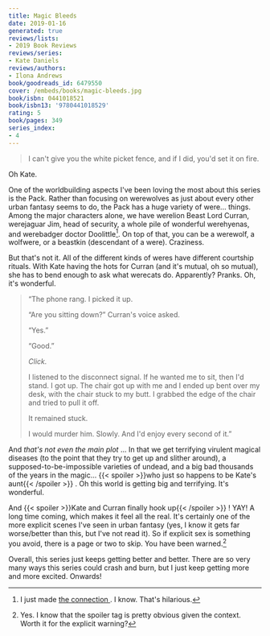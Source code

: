 ```yaml
---
title: Magic Bleeds
date: 2019-01-16
generated: true
reviews/lists:
- 2019 Book Reviews
reviews/series:
- Kate Daniels
reviews/authors:
- Ilona Andrews
book/goodreads_id: 6479550
cover: /embeds/books/magic-bleeds.jpg
book/isbn: 0441018521
book/isbn13: '9780441018529'
rating: 5
book/pages: 349
series_index:
- 4
---
```

> I can't give you the white picket fence, and if I did, you'd set it on fire.

Oh Kate.  

<!--more-->

One of the worldbuilding aspects I've been loving the most about this series is the Pack. Rather than focusing on werewolves as just about every other urban fantasy seems to do, the Pack has a huge variety of were... things. Among the major characters alone, we have werelion Beast Lord Curran, werejaguar Jim, head of security, a whole pile of wonderful werehyenas, and werebadger doctor Doolittle[^wow]. On top of that, you can be a werewolf, a wolfwere, or a beastkin (descendant of a were). Craziness.  

But that's not it. All of the different kinds of weres have different courtship rituals. With Kate having the hots for Curran (and it's mutual, oh so mutual), she has to bend enough to ask what werecats do. Apparently? Pranks. Oh, it's wonderful.  

>  “The phone rang. I picked it up.  
>
>  “Are you sitting down?” Curran's voice asked.  
>
>  “Yes.”  
>
>  “Good.”  
>
>  _Click._  
>
>  I listened to the disconnect signal. If he wanted me to sit, then I'd stand. I got up. The chair got up with me and I ended up bent over my desk, with the chair stuck to my butt. I grabbed the edge of the chair and tried to pull it off.  
>
>  It remained stuck.  
>
>  I would murder him. Slowly. And I'd enjoy every second of it.”  

And _that's not even the main plot_ ... In that we get terrifying virulent magical diseases (to the point that they try to get up and slither around), a supposed-to-be-impossible varieties of undead, and a big bad thousands of the years in the magic...  {{< spoiler >}}who just so happens to be Kate's aunt{{< /spoiler >}}  . Oh this world is getting big and terrifying. It's wonderful.  

And  {{< spoiler >}}Kate and Curran finally hook up{{< /spoiler >}}  ! YAY! A long time coming, which makes it feel all the real. It's certainly one of the more explicit scenes I've seen in urban fantasy (yes, I know it gets far worse/better than this, but I've not read it). So if explicit sex is something you avoid, there is a page or two to skip. You have been warned.[^spoiler]  

Overall, this series just keeps getting better and better. There are so very many ways this series could crash and burn, but I just keep getting more and more excited. Onwards!  

[^wow]: I just made [ the connection ](https://en.wikipedia.org/wiki/Doctor_Dolittle) . I know. That's hilarious.  

[^spoiler]: Yes. I know that the spoiler tag is pretty obvious given the context. Worth it for the explicit warning?